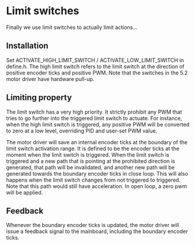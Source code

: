 # Limit switches

Finally we use limit switches to actually limit actions...

## Installation
Set ACTIVATE_HIGH_LIMIT_SWITCH / ACTIVATE_LOW_LIMIT_SWITCH in define.h. The high limit switch refers to the limit switch at the direction of positive encoder ticks and positive PWM. Note that the switches in the 5.2 motor driver have hardware pull-up.

## Limiting property
The limit switch has a very high priority. It strictly prohibit any PWM that tries to go further into the triggered limit switch to actuate. For instance, when the high limit switch is triggered, any positive PWM will be converted to zero at a low level, overriding PID and user-set PWM value.

The motor driver will save an internal encoder ticks at the boundary of the limit switch activation range. It is defined to be the encoder ticks at the moment when the limit switch is triggered. When the limit switch is triggered and a new path that is pointing at the prohibited direction is generated, that path will be invalidated, and another new path will be generated towards the boundary encoder ticks in close loop. This will also happens when the limit switch changes from not triggered to triggered. Note that this path would still have acceleration. In open loop, a zero pwm will be applied.

## Feedback
Whenever the boundary encoder ticks is updated, the motor driver will issue a feedback signal to the mainboard, including the boundary encoder ticks.
